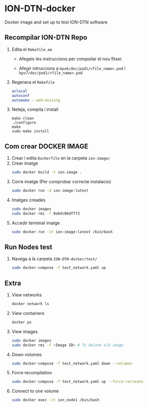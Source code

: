# ION-DTN-docker
Docker image and set up to test ION-DTN software


## Recompilar ION-DTN Repo
1. Edita el `Makefile.am`

    * Afegeix les instruccions per compoilar el nou fitxer.

    * Afegir intruccions a `bpv6/doc/pod1/<file_name>.pod` i `bpv7/doc/pod1/<file_name>.pod`

2. Regenera el `Makefile`
    ```bash
    aclocal
    autoconf
    automake --add-missing
    ```
3. Neteja, compila i install
    ```bahs
	make clean
	./configure
	make
	sudo make install
    ```

## Com crear DOCKER IMAGE
1. Crear i edita `Dockerfile` en la carpeta `ion-image/`
2. Crear imatge 
    ```bash
    sudo docker build -t ion-image .
    ```
3. Corre imatge (Per comprobar correcte instalacio)
    ```bash
    sudo docker run -d ion-image:latest
    ```
4. Imatges creades
    ```bash
    sudo docker images
    sudo docker rmi -f 0e6dc06dfff3
    ```
5. Accedir terminal imatge
    ```bash
    sudo docker run -it ion-image:latest /bin/bash
    ```

## Run Nodes test
1. Navega a la carpeta `ION-DTN-docker/test/`
    ```bash
    sudo docker-compose -f test_network.yaml up
    ```

## Extra
1. View networks
    ```bash
    docker network ls
    ```
2. View containers
    ```bash
    docker ps
    ```
3. View images
    ```bash
    sudo docker images
    sudo docker rmi -f <Image ID> # To delete old image
    ```
4. Down volumes
    ```bash
    sudo docker-compose -f test_network.yaml down --volumes
    ```
5. Force recompilation
    ```bash
    sudo docker-compose -f test_network.yaml up --force-recreate
    ```
6. Connect to one volume
    ```bash
    sudo docker exec -it ion_node1 /bin/bash
    ```